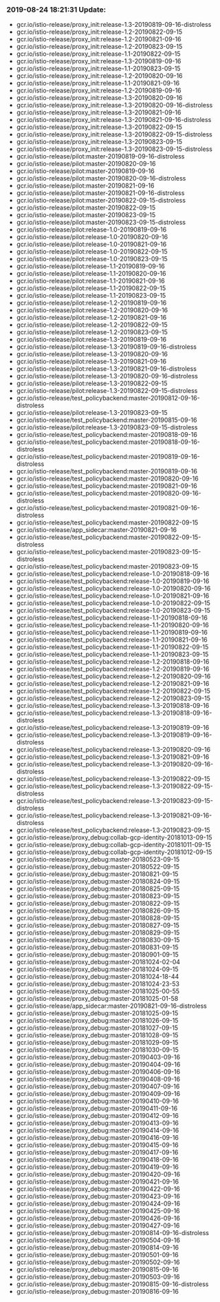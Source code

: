 ### 2019-08-24 18:21:31 Update:

- gcr.io/istio-release/proxy_init:release-1.3-20190819-09-16-distroless
- gcr.io/istio-release/proxy_init:release-1.2-20190822-09-15
- gcr.io/istio-release/proxy_init:release-1.2-20190821-09-16
- gcr.io/istio-release/proxy_init:release-1.2-20190823-09-15
- gcr.io/istio-release/proxy_init:release-1.1-20190822-09-15
- gcr.io/istio-release/proxy_init:release-1.3-20190819-09-16
- gcr.io/istio-release/proxy_init:release-1.1-20190823-09-15
- gcr.io/istio-release/proxy_init:release-1.2-20190820-09-16
- gcr.io/istio-release/proxy_init:release-1.1-20190821-09-16
- gcr.io/istio-release/proxy_init:release-1.2-20190819-09-16
- gcr.io/istio-release/proxy_init:release-1.3-20190820-09-16
- gcr.io/istio-release/proxy_init:release-1.3-20190820-09-16-distroless
- gcr.io/istio-release/proxy_init:release-1.3-20190821-09-16
- gcr.io/istio-release/proxy_init:release-1.3-20190821-09-16-distroless
- gcr.io/istio-release/proxy_init:release-1.3-20190822-09-15
- gcr.io/istio-release/proxy_init:release-1.3-20190822-09-15-distroless
- gcr.io/istio-release/proxy_init:release-1.3-20190823-09-15
- gcr.io/istio-release/proxy_init:release-1.3-20190823-09-15-distroless
- gcr.io/istio-release/pilot:master-20190819-09-16-distroless
- gcr.io/istio-release/pilot:master-20190820-09-16
- gcr.io/istio-release/pilot:master-20190819-09-16
- gcr.io/istio-release/pilot:master-20190820-09-16-distroless
- gcr.io/istio-release/pilot:master-20190821-09-16
- gcr.io/istio-release/pilot:master-20190821-09-16-distroless
- gcr.io/istio-release/pilot:master-20190822-09-15-distroless
- gcr.io/istio-release/pilot:master-20190822-09-15
- gcr.io/istio-release/pilot:master-20190823-09-15
- gcr.io/istio-release/pilot:master-20190823-09-15-distroless
- gcr.io/istio-release/pilot:release-1.0-20190819-09-16
- gcr.io/istio-release/pilot:release-1.0-20190820-09-16
- gcr.io/istio-release/pilot:release-1.0-20190821-09-16
- gcr.io/istio-release/pilot:release-1.0-20190822-09-15
- gcr.io/istio-release/pilot:release-1.0-20190823-09-15
- gcr.io/istio-release/pilot:release-1.1-20190819-09-16
- gcr.io/istio-release/pilot:release-1.1-20190820-09-16
- gcr.io/istio-release/pilot:release-1.1-20190821-09-16
- gcr.io/istio-release/pilot:release-1.1-20190822-09-15
- gcr.io/istio-release/pilot:release-1.1-20190823-09-15
- gcr.io/istio-release/pilot:release-1.2-20190819-09-16
- gcr.io/istio-release/pilot:release-1.2-20190820-09-16
- gcr.io/istio-release/pilot:release-1.2-20190821-09-16
- gcr.io/istio-release/pilot:release-1.2-20190822-09-15
- gcr.io/istio-release/pilot:release-1.2-20190823-09-15
- gcr.io/istio-release/pilot:release-1.3-20190819-09-16
- gcr.io/istio-release/pilot:release-1.3-20190819-09-16-distroless
- gcr.io/istio-release/pilot:release-1.3-20190820-09-16
- gcr.io/istio-release/pilot:release-1.3-20190821-09-16
- gcr.io/istio-release/pilot:release-1.3-20190821-09-16-distroless
- gcr.io/istio-release/pilot:release-1.3-20190820-09-16-distroless
- gcr.io/istio-release/pilot:release-1.3-20190822-09-15
- gcr.io/istio-release/pilot:release-1.3-20190822-09-15-distroless
- gcr.io/istio-release/test_policybackend:master-20190812-09-16-distroless
- gcr.io/istio-release/pilot:release-1.3-20190823-09-15
- gcr.io/istio-release/test_policybackend:master-20190815-09-16
- gcr.io/istio-release/pilot:release-1.3-20190823-09-15-distroless
- gcr.io/istio-release/test_policybackend:master-20190818-09-16
- gcr.io/istio-release/test_policybackend:master-20190818-09-16-distroless
- gcr.io/istio-release/test_policybackend:master-20190819-09-16-distroless
- gcr.io/istio-release/test_policybackend:master-20190819-09-16
- gcr.io/istio-release/test_policybackend:master-20190820-09-16
- gcr.io/istio-release/test_policybackend:master-20190821-09-16
- gcr.io/istio-release/test_policybackend:master-20190820-09-16-distroless
- gcr.io/istio-release/test_policybackend:master-20190821-09-16-distroless
- gcr.io/istio-release/test_policybackend:master-20190822-09-15
- gcr.io/istio-release/app_sidecar:master-20190821-09-16
- gcr.io/istio-release/test_policybackend:master-20190822-09-15-distroless
- gcr.io/istio-release/test_policybackend:master-20190823-09-15-distroless
- gcr.io/istio-release/test_policybackend:master-20190823-09-15
- gcr.io/istio-release/test_policybackend:release-1.0-20190818-09-16
- gcr.io/istio-release/test_policybackend:release-1.0-20190819-09-16
- gcr.io/istio-release/test_policybackend:release-1.0-20190820-09-16
- gcr.io/istio-release/test_policybackend:release-1.0-20190821-09-16
- gcr.io/istio-release/test_policybackend:release-1.0-20190822-09-15
- gcr.io/istio-release/test_policybackend:release-1.0-20190823-09-15
- gcr.io/istio-release/test_policybackend:release-1.1-20190818-09-16
- gcr.io/istio-release/test_policybackend:release-1.1-20190820-09-16
- gcr.io/istio-release/test_policybackend:release-1.1-20190819-09-16
- gcr.io/istio-release/test_policybackend:release-1.1-20190821-09-16
- gcr.io/istio-release/test_policybackend:release-1.1-20190822-09-15
- gcr.io/istio-release/test_policybackend:release-1.1-20190823-09-15
- gcr.io/istio-release/test_policybackend:release-1.2-20190818-09-16
- gcr.io/istio-release/test_policybackend:release-1.2-20190819-09-16
- gcr.io/istio-release/test_policybackend:release-1.2-20190820-09-16
- gcr.io/istio-release/test_policybackend:release-1.2-20190821-09-16
- gcr.io/istio-release/test_policybackend:release-1.2-20190822-09-15
- gcr.io/istio-release/test_policybackend:release-1.2-20190823-09-15
- gcr.io/istio-release/test_policybackend:release-1.3-20190818-09-16
- gcr.io/istio-release/test_policybackend:release-1.3-20190818-09-16-distroless
- gcr.io/istio-release/test_policybackend:release-1.3-20190819-09-16
- gcr.io/istio-release/test_policybackend:release-1.3-20190819-09-16-distroless
- gcr.io/istio-release/test_policybackend:release-1.3-20190820-09-16
- gcr.io/istio-release/test_policybackend:release-1.3-20190821-09-16
- gcr.io/istio-release/test_policybackend:release-1.3-20190820-09-16-distroless
- gcr.io/istio-release/test_policybackend:release-1.3-20190822-09-15
- gcr.io/istio-release/test_policybackend:release-1.3-20190822-09-15-distroless
- gcr.io/istio-release/test_policybackend:release-1.3-20190823-09-15-distroless
- gcr.io/istio-release/test_policybackend:release-1.3-20190821-09-16-distroless
- gcr.io/istio-release/test_policybackend:release-1.3-20190823-09-15
- gcr.io/istio-release/proxy_debug:collab-gcp-identity-20181013-09-15
- gcr.io/istio-release/proxy_debug:collab-gcp-identity-20181011-09-15
- gcr.io/istio-release/proxy_debug:collab-gcp-identity-20181012-09-15
- gcr.io/istio-release/proxy_debug:master-20180523-09-15
- gcr.io/istio-release/proxy_debug:master-20180522-09-15
- gcr.io/istio-release/proxy_debug:master-20180821-09-15
- gcr.io/istio-release/proxy_debug:master-20180824-09-15
- gcr.io/istio-release/proxy_debug:master-20180825-09-15
- gcr.io/istio-release/proxy_debug:master-20180823-09-15
- gcr.io/istio-release/proxy_debug:master-20180822-09-15
- gcr.io/istio-release/proxy_debug:master-20180826-09-15
- gcr.io/istio-release/proxy_debug:master-20180828-09-15
- gcr.io/istio-release/proxy_debug:master-20180827-09-15
- gcr.io/istio-release/proxy_debug:master-20180829-09-15
- gcr.io/istio-release/proxy_debug:master-20180830-09-15
- gcr.io/istio-release/proxy_debug:master-20180831-09-15
- gcr.io/istio-release/proxy_debug:master-20180901-09-15
- gcr.io/istio-release/proxy_debug:master-20181024-02-04
- gcr.io/istio-release/proxy_debug:master-20181024-09-15
- gcr.io/istio-release/proxy_debug:master-20181024-18-44
- gcr.io/istio-release/proxy_debug:master-20181024-23-53
- gcr.io/istio-release/proxy_debug:master-20181025-00-55
- gcr.io/istio-release/proxy_debug:master-20181025-01-58
- gcr.io/istio-release/app_sidecar:master-20190821-09-16-distroless
- gcr.io/istio-release/proxy_debug:master-20181025-09-15
- gcr.io/istio-release/proxy_debug:master-20181026-09-15
- gcr.io/istio-release/proxy_debug:master-20181027-09-15
- gcr.io/istio-release/proxy_debug:master-20181028-09-15
- gcr.io/istio-release/proxy_debug:master-20181029-09-15
- gcr.io/istio-release/proxy_debug:master-20181030-09-15
- gcr.io/istio-release/proxy_debug:master-20190403-09-16
- gcr.io/istio-release/proxy_debug:master-20190404-09-16
- gcr.io/istio-release/proxy_debug:master-20190406-09-16
- gcr.io/istio-release/proxy_debug:master-20190408-09-16
- gcr.io/istio-release/proxy_debug:master-20190407-09-16
- gcr.io/istio-release/proxy_debug:master-20190409-09-16
- gcr.io/istio-release/proxy_debug:master-20190410-09-16
- gcr.io/istio-release/proxy_debug:master-20190411-09-16
- gcr.io/istio-release/proxy_debug:master-20190412-09-16
- gcr.io/istio-release/proxy_debug:master-20190413-09-16
- gcr.io/istio-release/proxy_debug:master-20190414-09-16
- gcr.io/istio-release/proxy_debug:master-20190416-09-16
- gcr.io/istio-release/proxy_debug:master-20190415-09-16
- gcr.io/istio-release/proxy_debug:master-20190417-09-16
- gcr.io/istio-release/proxy_debug:master-20190418-09-16
- gcr.io/istio-release/proxy_debug:master-20190419-09-16
- gcr.io/istio-release/proxy_debug:master-20190420-09-16
- gcr.io/istio-release/proxy_debug:master-20190421-09-16
- gcr.io/istio-release/proxy_debug:master-20190422-09-16
- gcr.io/istio-release/proxy_debug:master-20190423-09-16
- gcr.io/istio-release/proxy_debug:master-20190424-09-16
- gcr.io/istio-release/proxy_debug:master-20190425-09-16
- gcr.io/istio-release/proxy_debug:master-20190426-09-16
- gcr.io/istio-release/proxy_debug:master-20190427-09-16
- gcr.io/istio-release/proxy_debug:master-20190814-09-16-distroless
- gcr.io/istio-release/proxy_debug:master-20190504-09-16
- gcr.io/istio-release/proxy_debug:master-20190814-09-16
- gcr.io/istio-release/proxy_debug:master-20190501-09-16
- gcr.io/istio-release/proxy_debug:master-20190502-09-16
- gcr.io/istio-release/proxy_debug:master-20190815-09-16
- gcr.io/istio-release/proxy_debug:master-20190503-09-16
- gcr.io/istio-release/proxy_debug:master-20190815-09-16-distroless
- gcr.io/istio-release/proxy_debug:master-20190816-09-16
